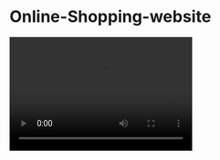 # Online-Shopping-website
<video width="320" height="200" controls preload> 
    <source src="Media.mp4"></source> 
    <source src="video.webm"></source> 
</video>
